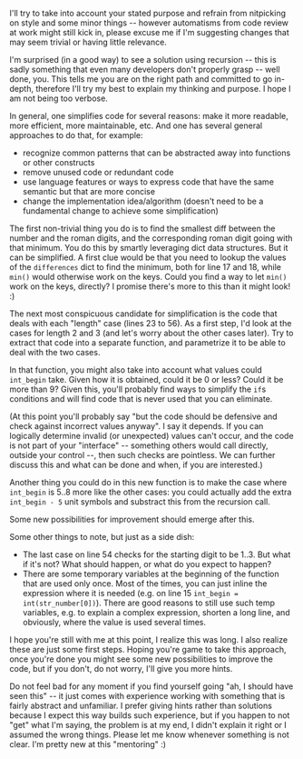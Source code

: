 I'll try to take into account your stated purpose and refrain from nitpicking on style and some minor things -- however automatisms from code review at work might still kick in, please excuse me if I'm suggesting changes that may seem trivial or having little relevance.

I'm surprised (in a good way) to see a solution using recursion -- this is sadly something that even many developers don't properly grasp -- well done, you. This tells me you are on the right path and committed to go in-depth, therefore I'll try my best to explain my thinking and purpose. I hope I am not being too verbose.

In general, one simplifies code for several reasons: make it more readable, more efficient, more maintainable, etc. And one has several general approaches to do that, for example:
* recognize common patterns that can be abstracted away into functions or other constructs
* remove unused code or redundant code
* use language features or ways to express code that have the same semantic but that are more concise
* change the implementation idea/algorithm (doesn't need to be a fundamental change to achieve some simplification)

The first non-trivial thing you do is to find the smallest diff between the number and the roman digits, and the corresponding roman digit going with that minimum. You do this by smartly leveraging dict data structures. But it can be simplified. A first clue would be that you need to lookup the values of the `differences` dict to find the minimum, both for line 17 and 18, while `min()` would otherwise work on the keys. Could you find a way to let `min()` work on the keys, directly? I promise there's more to this than it might look! :)

The next most conspicuous candidate for simplification is the code that deals with each "length" case (lines 23 to 56). As a first step, I'd look at the cases for length 2 and 3 (and let's worry about the other cases later). Try to extract that code into a separate function, and parametrize it to be able to deal with the two cases. 

In that function, you might also take into account what values could `int_begin` take. Given how it is obtained, could it be 0 or less? Could it be more than 9? Given this, you'll probably find ways to simplify the `if`s conditions and will find code that is never used that you can eliminate.

(At this point you'll probably say "but the code should be defensive and check against incorrect values anyway". I say it depends. If you can logically determine invalid (or unexpected) values can't occur, and the code is not part of your "interface" -- something others would call directly, outside your control --, then such checks are pointless. We can further discuss this and what can be done and when, if you are interested.)

Another thing you could do in this new function is to make the case where `int_begin` is 5..8 more like the other cases: you could actually add the extra `int_begin - 5` unit symbols and substract this from the recursion call.

Some new possibilities for improvement should emerge after this.

Some other things to note, but just as a side dish:
* The last case on line 54 checks for the starting digit to be 1..3. But what if it's not? What should happen, or what do you expect to happen?
* There are some temporary variables at the beginning of the function that are used only once. Most of the times, you can just inline the expression where it is needed (e.g.  on line 15 `int_begin = int(str_number[0])`). There are good reasons to still use such temp variables, e.g. to explain a complex expression, shorten a long line, and obviously, where the value is used several times.

I hope you're still with me at this point, I realize this was long. I also realize these are just some first steps. Hoping you're game to take this approach, once you're done you might see some new possibilities to improve the code, but if you don't, do not worry, I'll give you more hints. 

Do not feel bad for any moment if you find yourself going "ah, I should have seen this" -- it just comes with experience working with something that is fairly abstract and unfamiliar. I prefer giving hints rather than solutions because I expect this way builds such experience, but if you happen to not "get" what I'm saying, the problem is at my end, I didn't explain it right or I assumed the wrong things. Please let me know whenever something is not clear. I'm pretty new at this "mentoring" :)
